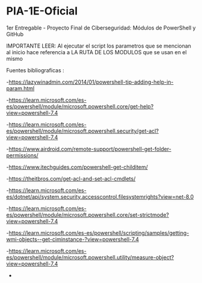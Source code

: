 # PIA-1E-Oficial
1er Entregable - Proyecto Final de Ciberseguridad: Módulos de PowerShell y GitHub 


IMPORTANTE LEER:
Al ejecutar el script los parametros que se mencionan al inicio hace referencia a 
LA RUTA DE LOS MODULOS que se usan en el mismo


Fuentes bibliograficas :

-https://lazywinadmin.com/2014/01/powershell-tip-adding-help-in-param.html

-https://learn.microsoft.com/es-es/powershell/module/microsoft.powershell.core/get-help?view=powershell-7.4

-https://learn.microsoft.com/es-es/powershell/module/microsoft.powershell.security/get-acl?view=powershell-7.4

-https://www.airdroid.com/remote-support/powershell-get-folder-permissions/

-https://www.itechguides.com/powershell-get-childitem/

-https://theitbros.com/get-acl-and-set-acl-cmdlets/

-https://learn.microsoft.com/es-es/dotnet/api/system.security.accesscontrol.filesystemrights?view=net-8.0

-https://learn.microsoft.com/es-es/powershell/module/microsoft.powershell.core/set-strictmode?view=powershell-7.4

-https://learn.microsoft.com/es-es/powershell/scripting/samples/getting-wmi-objects--get-ciminstance-?view=powershell-7.4

-https://learn.microsoft.com/es-es/powershell/module/microsoft.powershell.utility/measure-object?view=powershell-7.4

-
